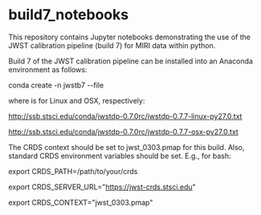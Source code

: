 # build7_notebooks

This repository contains Jupyter notebooks demonstrating the use of the JWST calibration pipeline (build 7) for MIRI data within python. 

Build 7 of the JWST calibration pipeline can be installed into an Anaconda environment as follows:

conda create -n jwstb7 --file <URL>

where <URL> is for Linux and OSX, respectively:

http://ssb.stsci.edu/conda/jwstdp-0.7.0rc/jwstdp-0.7.7-linux-py27.0.txt

http://ssb.stsci.edu/conda/jwstdp-0.7.0rc/jwstdp-0.7.7-osx-py27.0.txt

The CRDS context should be set to jwst_0303.pmap for this build. Also, standard CRDS environment variables should be set. E.g., for bash:

export CRDS_PATH=/path/to/your/crds

export CRDS_SERVER_URL="https://jwst-crds.stsci.edu"

export CRDS_CONTEXT="jwst_0303.pmap"

